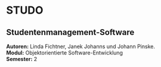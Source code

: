 # STUDO

## Studentenmanagement-Software

**Autoren:** Linda Fichtner, Janek Johanns und Johann Pinske.\
**Modul:** Objektorientierte Software-Entwicklung\
**Semester:** 2

